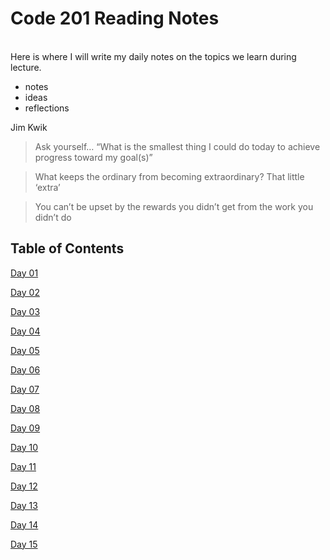 # Code 201 Reading Notes
<br>
Here is where I will write my daily notes on the topics we learn during lecture.
<br>

- notes
- ideas
- reflections

Jim Kwik

> Ask yourself… “What is the smallest thing I could do today to achieve progress toward my goal(s)”

> What keeps the ordinary from becoming extraordinary? That little ‘extra’

> You can’t be upset by the rewards you didn’t get from the work you didn’t do

## Table of Contents
[Day 01](https://github.com/jennerdulce/201reading-notes/blob/master/class-01.md)

[Day 02](https://github.com/jennerdulce/201reading-notes/blob/master/class-02.md)

[Day 03](https://github.com/jennerdulce/201-reading-notes/blob/master/class-03.md)

[Day 04](https://github.com/jennerdulce/201-reading-notes/blob/master/class-04.md)

[Day 05](https://github.com/jennerdulce/201-reading-notes/blob/master/class-05.md)

[Day 06](https://github.com/jennerdulce/201-reading-notes/blob/master/class-06.md)

[Day 07](https://github.com/jennerdulce/201-reading-notes/blob/master/class-07.md)

[Day 08]()

[Day 09]()

[Day 10]()

[Day 11]()

[Day 12]()

[Day 13]()

[Day 14]()

[Day 15]()
